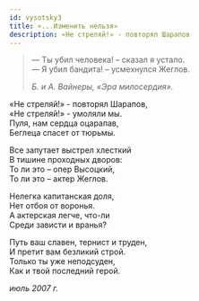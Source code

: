 ```yaml
---
id: vysotsky3
title: «...Изменить нельзя»
description: «Не стреляй!» - повторял Шарапов
---
```


>— Ты убил человека! – сказал я устало.\
>— Я убил бандита! – усмехнулся Жеглов.
>
> _Б. и А. Вайнеры, «Эра милосердия»._

«Не стреляй!» - повторял Шарапов,\
«Не стреляй!» - умоляли мы.\
Пуля, нам сердца оцарапав,\
Беглеца спасет от тюрьмы.

Все запутает выстрел хлесткий\
В тишине проходных дворов:\
То ли это – опер Высоцкий,\
То ли это – актер Жеглов.

Нелегка капитанская доля,\
Нет отбоя от воронья.\
А актерская легче, что-ли\
Среди зависти и вранья?

Путь ваш славен, тернист и труден,\
И претит вам безликий строй.\
Только ты уже неподсуден,\
Как и твой последний герой.

_июль 2007 г._
